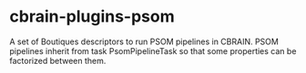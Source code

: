 # cbrain-plugins-psom

A set of Boutiques descriptors to run PSOM pipelines in CBRAIN. PSOM pipelines inherit from task PsomPipelineTask so that some properties can be factorized between them. 
